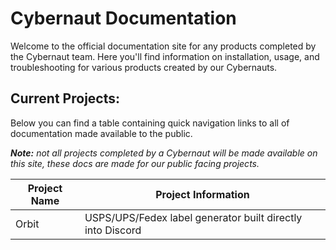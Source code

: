 # Cybernaut Documentation

Welcome to the official documentation site for any products completed by the Cybernaut team. Here you'll find information on installation, usage, and troubleshooting for various products created by our Cybernauts.

## Current Projects:

Below you can find a table containing quick navigation links to all of documentation made available to the public.

***Note:** not all projects completed by a Cybernaut will be made available on this site, these docs are made for our public facing projects.*

| Project Name | Project Information |
| ----------- | ----------- |
| Orbit | USPS/UPS/Fedex label generator built directly into Discord |
